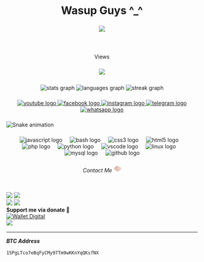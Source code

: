 <h1 align="center">Wasup Guys ^_^</h1>

###

<div align="center">
  <img height="200" src="https://telegra.ph/file/358cd954230ee6e1b928d.png"  />
</div>

###

<br clear="both">

<p align="center">Views</p>

###

<div align="center">
  <img src="https://profile-counter.glitch.me/kirakundev/count.svg?"  />
</div>

###


###

<div align="center">
  <img src="https://github-readme-stats.vercel.app/api?username=kirakundev&hide_title=false&hide_rank=false&show_icons=true&include_all_commits=true&count_private=true&disable_animations=false&theme=dracula&locale=en&hide_border=false&order=1&custom_title=Stat's" height="150" alt="stats graph"  />
  <img src="https://github-readme-stats.vercel.app/api/top-langs?username=kirakundev&locale=en&hide_title=false&layout=compact&card_width=320&langs_count=5&theme=dracula&hide_border=false&order=2" height="150" alt="languages graph"  />
  <img src="https://streak-stats.demolab.com?user=kirasinigami&locale=en&mode=daily&theme=dracula&hide_border=false&border_radius=5&order=3" height="150" alt="streak graph"  />
</div>

###

<div align="center">
  <a href="https://www.youtube.com/channel/UCMqbxEdl8L9Wpj_-Stzo1CQ" target="_blank">
    <img src="https://raw.githubusercontent.com/maurodesouza/profile-readme-generator/master/src/assets/icons/social/youtube/default.svg" width="52" height="40" alt="youtube logo"  />
  </a>
  <a href="https://facebook.com/warceuproject" target="_blank">
    <img src="https://raw.githubusercontent.com/maurodesouza/profile-readme-generator/master/src/assets/icons/social/facebook/default.svg" width="52" height="40" alt="facebook logo"  />
  </a>
  <a href="https://instagram.com/warceuproject" target="_blank">
    <img src="https://raw.githubusercontent.com/maurodesouza/profile-readme-generator/master/src/assets/icons/social/instagram/default.svg" width="52" height="40" alt="instagram logo"  />
  </a>
  <a href="https://t.me/warceuproject_dev" target="_blank">
    <img src="https://raw.githubusercontent.com/maurodesouza/profile-readme-generator/master/src/assets/icons/social/telegram/default.svg" width="52" height="40" alt="telegram logo"  />
  </a>
  <a href="https://chat.whatsapp.com/DUarJnfCpsjECBTrC3ktM1" target="_blank">
    <img src="https://raw.githubusercontent.com/maurodesouza/profile-readme-generator/master/src/assets/icons/social/whatsapp/default.svg" width="52" height="40" alt="whatsapp logo"  />
  </a>
</div>

###

<img src="https://raw.githubusercontent.com/kirasinigami/kirasinigami/output/snake.svg" alt="Snake animation" />

###

<div align="center">
  <img src="https://skillicons.dev/icons?i=js" height="40" alt="javascript logo"  />
  <img width="12" />
  <img src="https://skillicons.dev/icons?i=bash" height="40" alt="bash logo"  />
  <img width="12" />
  <img src="https://skillicons.dev/icons?i=css" height="40" alt="css3 logo"  />
  <img width="12" />
  <img src="https://skillicons.dev/icons?i=html" height="40" alt="html5 logo"  />
  <img width="12" />
  <img src="https://skillicons.dev/icons?i=php" height="40" alt="php logo"  />
  <img width="12" />
  <img src="https://skillicons.dev/icons?i=py" height="40" alt="python logo"  />
  <img width="12" />
  <img src="https://skillicons.dev/icons?i=vscode" height="40" alt="vscode logo"  />
  <img width="12" />
  <img src="https://skillicons.dev/icons?i=linux" height="40" alt="linux logo"  />
  <img width="12" />
  <img src="https://skillicons.dev/icons?i=mysql" height="40" alt="mysql logo"  />
  <img width="12" />
  <img src="https://skillicons.dev/icons?i=github" height="40" alt="github logo"  />
</div>

###

###
<h6 align="center"> Contact Me <img src="https://github.com/Kklmfir/Kklmfir/blob/main/Assets/giphy.webp" width="20px"></h6>

<!--Personal-->
<br align="center">[![](https://img.shields.io/badge/Facebook-blue?logo=Facebook&logoColor=blue&labelColor=white)](https://m.facebook.com/kirakun.dev)
[![](https://img.shields.io/badge/FacebookPage-blue?logo=Facebook&logoColor=blue&labelColor=white)](https://www.facebook.com/warceuproject)
<br align="center">[![](https://img.shields.io/badge/Whatsapp-CHAT-green?logo=Whatsapp&logoColor=Brightgreen&labelColor=white)](https://wa.me/6285759669252?text=Asalamualaikum+bang)
[![](https://img.shields.io/badge/%E2%9C%89%EF%B8%8F-kira%40warceuproject.dev-white)](mailto:kira@warceuproject.dev)
<br/>
<b align="center">Support me via donate 🤗</b>
<br align="center"> [![Wallet Digital](https://img.shields.io/badge/Paypal-blue?logo=Paypal&logoColor=Brightblue&labelColor=white)](https://paypal.me/yagamiid) 
<br align="center"> ![](https://img.shields.io/badge/BTC-yellow?logo=Bitcoin&logoColor=Brightblue&labelColor=white&label=15PgLTco7eBqFyCMy97Tm9wKKnYqQKsfNX)
<hr>

***BTC Address***

```
15PgLTco7eBqFyCMy97Tm9wKKnYqQKsfNX
```
